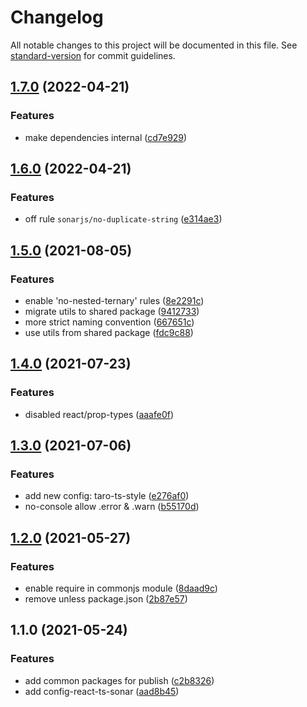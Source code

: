 # Changelog

All notable changes to this project will be documented in this file. See [standard-version](https://github.com/conventional-changelog/standard-version) for commit guidelines.

## [1.7.0](https://github.com/TinkGu/eslint-config/compare/v1.6.0...v1.7.0) (2022-04-21)


### Features

* make dependencies internal ([cd7e929](https://github.com/TinkGu/eslint-config/commit/cd7e9297249e1db0c36267861a1b5b83dd236609))

## [1.6.0](https://github.com/TinkGu/eslint-config/compare/v1.5.0...v1.6.0) (2022-04-21)


### Features

* off rule `sonarjs/no-duplicate-string` ([e314ae3](https://github.com/TinkGu/eslint-config/commit/e314ae3c4dea0bba4988688b948e829e9b14d33b))

## [1.5.0](https://github.com/TinkGu/eslint-config/compare/v1.4.0...v1.5.0) (2021-08-05)


### Features

* enable 'no-nested-ternary' rules ([8e2291c](https://github.com/TinkGu/eslint-config/commit/8e2291c0147a33227180e43bb4711921f416f07b))
* migrate utils to shared package ([9412733](https://github.com/TinkGu/eslint-config/commit/941273307e527aff07f1a550c072d3561502d71f))
* more strict naming convention ([667651c](https://github.com/TinkGu/eslint-config/commit/667651c4bdf3710716b13bc1c31c3c2463634463))
* use utils from shared package ([fdc9c88](https://github.com/TinkGu/eslint-config/commit/fdc9c887e10bc4605d3077fb1ad12b5ddeb0eedf))

## [1.4.0](https://github.com/TinkGu/eslint-config/compare/v1.3.0...v1.4.0) (2021-07-23)


### Features

* disabled react/prop-types ([aaafe0f](https://github.com/TinkGu/eslint-config/commit/aaafe0f5bf3c6d1aba8facee8784b515718539e9))

## [1.3.0](https://github.com/TinkGu/eslint-config/compare/v1.2.0...v1.3.0) (2021-07-06)


### Features

* add new config: taro-ts-style ([e276af0](https://github.com/TinkGu/eslint-config/commit/e276af0165950c7d85bfe32d228837ab84408e68))
* no-console allow .error & .warn ([b55170d](https://github.com/TinkGu/eslint-config/commit/b55170d8b34a9a9f2d3a01ce7c0216c971c1112e))

## [1.2.0](https://github.com/TinkGu/eslint-config/compare/v1.1.0...v1.2.0) (2021-05-27)


### Features

* enable require in commonjs module ([8daad9c](https://github.com/TinkGu/eslint-config/commit/8daad9ca789cb3f1ec3fc1a8e74f66ad43c31f63))
* remove unless package.json ([2b87e57](https://github.com/TinkGu/eslint-config/commit/2b87e571ebcb2cbd1b3cd3b395d950ba72a48796))

## 1.1.0 (2021-05-24)


### Features

* add common packages for publish ([c2b8326](https://github.com/TinkGu/eslint-config/commit/c2b832654a953647e341c8d0481b879458fdcc82))
* add config-react-ts-sonar ([aad8b45](https://github.com/TinkGu/eslint-config/commit/aad8b45e5bb99d6de8a52d66e865eee1ebfe6a3f))
